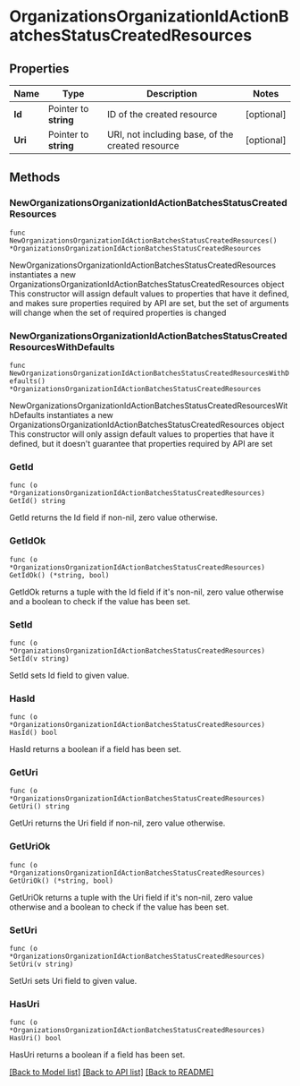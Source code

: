 # OrganizationsOrganizationIdActionBatchesStatusCreatedResources

## Properties

Name | Type | Description | Notes
------------ | ------------- | ------------- | -------------
**Id** | Pointer to **string** | ID of the created resource | [optional] 
**Uri** | Pointer to **string** | URI, not including base, of the created resource | [optional] 

## Methods

### NewOrganizationsOrganizationIdActionBatchesStatusCreatedResources

`func NewOrganizationsOrganizationIdActionBatchesStatusCreatedResources() *OrganizationsOrganizationIdActionBatchesStatusCreatedResources`

NewOrganizationsOrganizationIdActionBatchesStatusCreatedResources instantiates a new OrganizationsOrganizationIdActionBatchesStatusCreatedResources object
This constructor will assign default values to properties that have it defined,
and makes sure properties required by API are set, but the set of arguments
will change when the set of required properties is changed

### NewOrganizationsOrganizationIdActionBatchesStatusCreatedResourcesWithDefaults

`func NewOrganizationsOrganizationIdActionBatchesStatusCreatedResourcesWithDefaults() *OrganizationsOrganizationIdActionBatchesStatusCreatedResources`

NewOrganizationsOrganizationIdActionBatchesStatusCreatedResourcesWithDefaults instantiates a new OrganizationsOrganizationIdActionBatchesStatusCreatedResources object
This constructor will only assign default values to properties that have it defined,
but it doesn't guarantee that properties required by API are set

### GetId

`func (o *OrganizationsOrganizationIdActionBatchesStatusCreatedResources) GetId() string`

GetId returns the Id field if non-nil, zero value otherwise.

### GetIdOk

`func (o *OrganizationsOrganizationIdActionBatchesStatusCreatedResources) GetIdOk() (*string, bool)`

GetIdOk returns a tuple with the Id field if it's non-nil, zero value otherwise
and a boolean to check if the value has been set.

### SetId

`func (o *OrganizationsOrganizationIdActionBatchesStatusCreatedResources) SetId(v string)`

SetId sets Id field to given value.

### HasId

`func (o *OrganizationsOrganizationIdActionBatchesStatusCreatedResources) HasId() bool`

HasId returns a boolean if a field has been set.

### GetUri

`func (o *OrganizationsOrganizationIdActionBatchesStatusCreatedResources) GetUri() string`

GetUri returns the Uri field if non-nil, zero value otherwise.

### GetUriOk

`func (o *OrganizationsOrganizationIdActionBatchesStatusCreatedResources) GetUriOk() (*string, bool)`

GetUriOk returns a tuple with the Uri field if it's non-nil, zero value otherwise
and a boolean to check if the value has been set.

### SetUri

`func (o *OrganizationsOrganizationIdActionBatchesStatusCreatedResources) SetUri(v string)`

SetUri sets Uri field to given value.

### HasUri

`func (o *OrganizationsOrganizationIdActionBatchesStatusCreatedResources) HasUri() bool`

HasUri returns a boolean if a field has been set.


[[Back to Model list]](../README.md#documentation-for-models) [[Back to API list]](../README.md#documentation-for-api-endpoints) [[Back to README]](../README.md)


